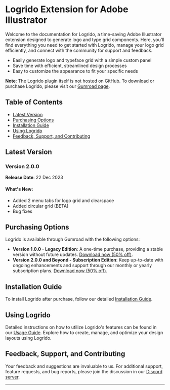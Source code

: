 # Logrido Extension for Adobe Illustrator

Welcome to the documentation for Logrido, a time-saving Adobe Illustrator extension designed to generate logo and type grid components. Here, you'll find everything you need to get started with Logrido, manage your logo grid efficiently, and connect with the community for support and feedback.

- Easily generate logo  and typeface grid with a simple custom panel
- Save time with efficient, streamlined design processes
- Easy to customize the appearance to fit your specific needs

**Note**: The Logrido plugin itself is not hosted on GitHub. To download or purchase Logrido, please visit our [Gumroad page](https://valuphic.gumroad.com/).

## Table of Contents
- [Latest Version](#latest-version)
- [Purchasing Options](#purchasing-options)
- [Installation Guide](#installation-guide)
- [Using Logrido](#using-logrido)
- [Feedback, Support, and Contributing](#feedback-support-and-contributing)


## Latest Version

### Version 2.0.0
**Release Date**: 22 Dec 2023
#### What's New:
- Added 2 menu tabs for logo grid and clearspace
- Added circular grid (BETA)
- Bug fixes

## Purchasing Options
Logrido is available through Gumroad with the following options:
- **Version 1.0.0 - Legacy Edition**: A one-time purchase, providing a stable version without future updates. [Download now (50% off)](https://valuphic.gumroad.com/l/logrido-logogrid/LOGRIDO50).
- **Version 2.0.0 and Beyond - Subscription Edition**: Keep up-to-date with ongoing enhancements and support through our monthly or yearly subscription plans. [Download now (50% off)](https://valuphic.gumroad.com/l/logrido/LOGRIDO50).

## Installation Guide
To install Logrido after purchase, follow our detailed [Installation Guide](#link-to-installation-guide). 

## Using Logrido
Detailed instructions on how to utilize Logrido's features can be found in our [Usage Guide](#link-to-usage-guide). Explore how to create, manage, and optimize your design layouts using Logrido.

## Feedback, Support, and Contributing
Your feedback and suggestions are invaluable to us. For additional support, feature requests, and bug reports, please join the discussion in our [Discord server](https://discord.gg/DjJ4dF4V).

---
